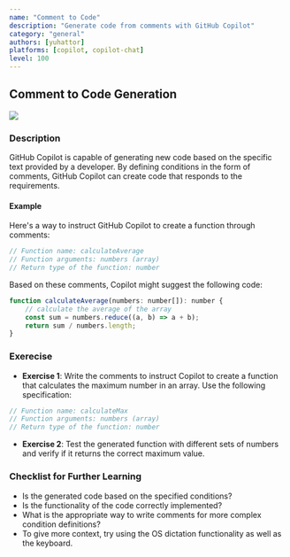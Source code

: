 ```yaml
---
name: "Comment to Code"
description: "Generate code from comments with GitHub Copilot"
category: "general"
authors: [yuhattor] 
platforms: [copilot, copilot-chat]
level: 100
---
```


## Comment to Code Generation

<img src="https://img.shields.io/badge/Lv3-Mature_Best_Practice-brightgreen">

### Description

GitHub Copilot is capable of generating new code based on the specific text provided by a developer. By defining conditions in the form of comments, GitHub Copilot can create code that responds to the requirements.

#### Example

Here's a way to instruct GitHub Copilot to create a function through comments:

```javascript
// Function name: calculateAverage
// Function arguments: numbers (array)
// Return type of the function: number
```

Based on these comments, Copilot might suggest the following code:

```javascript
function calculateAverage(numbers: number[]): number {
    // calculate the average of the array
    const sum = numbers.reduce((a, b) => a + b);
    return sum / numbers.length;
}
```

### Exerecise

- **Exercise 1**: Write the comments to instruct Copilot to create a function that calculates the maximum number in an array. Use the following specification:

```javascript
// Function name: calculateMax
// Function arguments: numbers (array)
// Return type of the function: number
```

- **Exercise 2**: Test the generated function with different sets of numbers and verify if it returns the correct maximum value.

### Checklist for Further Learning

- Is the generated code based on the specified conditions?
- Is the functionality of the code correctly implemented?
- What is the appropriate way to write comments for more complex condition definitions?
- To give more context, try using the OS dictation functionality as well as the keyboard.
